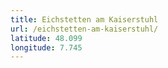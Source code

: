 ```yaml
---
title: Eichstetten am Kaiserstuhl
url: /eichstetten-am-kaiserstuhl/
latitude: 48.099
longitude: 7.745
---
```

